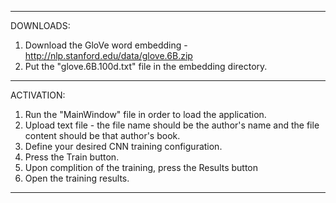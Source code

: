 ____________________________________________________________________________________________________________________
DOWNLOADS:
1. Download the GloVe word embedding - http://nlp.stanford.edu/data/glove.6B.zip
2. Put the "glove.6B.100d.txt" file in the embedding directory.
--------------------------------------------------------------------------------------------------------------------
ACTIVATION:
1. Run the "MainWindow" file in order to load the application.
2. Upload text file -  the file name should be the author's name and the file content should be that author's book.
3. Define your desired CNN training configuration.
4. Press the Train button.
5. Upon complition of the training, press the Results button
6. Open the training results.
____________________________________________________________________________________________________________________
